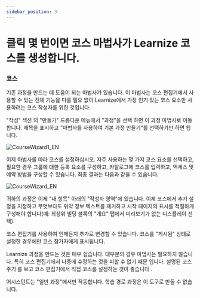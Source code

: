 ```yaml
---
sidebar_position: 3
---
```


# 클릭 몇 번이면 코스 마법사가 Learnize 코스를 생성합니다.

### 코스

기존 과정을 만드는 데 도움이 되는 마법사가 있습니다. 이 마법사는 코스 편집기에서 사용할 수 있는 전체 기능을 다룰 필요 없이 Learnize에서 가장 인기 있는 코스 요소만 사용하려는 코스 작성자를 위한 것입니다.

"작성" 섹션 의 "만들기" 드롭다운 메뉴에서 "과정"을 선택 하면 이 과정 마법사로 이동합니다. 제목을 표시하고 "마법사를 사용하여 기본 과정 만들기"를 선택하기만 하면 됩니다.

 ![CourseWizard1_EN](/img/course_create/CourseWizard1_EN.png)

이제 마법사를 따라 코스를 설정하십시오. 자주 사용하는 몇 가지 코스 요소를 선택하고, 필요한 경우 그룹에 대한 등록 요소를 구성하고, 카탈로그에 코스를 입력하고, 액세스 및 예약 방법을 구성할 수 있습니다. 최종 결과는 다음과 같을 수 있습니다.

 ![CourseWizard_EN](/img/course_create/CourseWizard_EN.png)

귀하의 과정은 이제 "내 항목" 아래의 "작성자 영역"에 있습니다. 이제 코스에서 추가 설정을 지정하고 무엇보다도 위약 정보 텍스트를 제거하고 시작 페이지의 표시를 적절하게 구성해야 합니다(예: 최상위 빌딩 블록의 "개요" 탭에서 미리보기가 없는 디스플레이 선택).

코스 편집기를 사용하여 언제든지 추가로 변경할 수 있습니다. 코스를 "게시됨" 상태로 설정한 경우에만 코스 참가자에게 표시됩니다.

Learnize 과정을 만드는 것은 매우 쉽습니다. 대부분의 경우 마법사는 필요하지 않습니다. 특히 코스 편집기에서 나중에 수정하는 것을 피할 수 없기 때문 입니다. 설명된 코스 주기 를 보고 코스 편집기에서 직접 코스를 설정하는 것이 좋습니다 .

어시스턴트는 "일반 과정"에서만 작동합니다. 학습 경로 과정은 이 도구로 만들 수 없습니다.